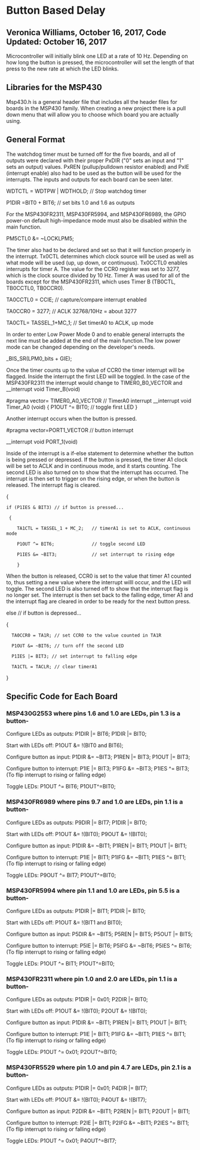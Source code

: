 # Button Based Delay
## Veronica Williams, October 16, 2017, Code Updated: October 16, 2017 
Microcontroller will initially blink one LED at a rate of 10 Hz. Depending on how long the button is pressed, the microcontroller will set the length of that press to the new rate at which the LED blinks.  


## Libraries for the MSP430
Msp430.h is a general header file that includes all the header files for boards in the MSP430 family. When creating a new project there is a pull down menu that will allow you to choose which board you are actually using. 

## General Format

The watchdog timer must be turned off for the five boards, and all of outputs were declared with their proper PxDIR ("0" sets an input and "1" sets an output) values. PxREN (pullup/pulldown resistor enabled) and PxIE (interrupt enable) also had to be used as the button will be used for the interrupts. The inputs and outputs for each board can be seen later. 

WDTCTL = WDTPW | WDTHOLD; // Stop watchdog timer

P1DIR =BIT0 + BIT6; // set bits 1.0 and 1.6 as outputs

For the MSP430FR2311, MSP430FR5994, and MSP430FR6989, the GPIO power-on default high-impedance mode must also be disabled within the main function.

PM5CTL0 &= ~LOCKLPM5;

The timer also had to be declared and set so that it will function properly in the interrupt. Tx0CTL determines which clock source will be used as well as what mode will be used (up, up down, or continuous). Tx0CCTL0 enables interrupts for timer A. The value for the CCR0 register was set to 3277, which is the clock source divided by 10 Hz. Timer A was used for all of the boards except for the MSP430FR2311, which uses Timer B (TB0CTL, TB0CCTL0, TB0CCR0).

TA0CCTL0 = CCIE;    // capture/compare interrupt enabled

TA0CCR0 = 3277;     // ACLK 32768/10Hz = about 3277

TA0CTL= TASSEL_1+MC_1;  // Set timerA0 to ACLK, up mode

In order to enter Low Power Mode 0 and to enable general interrupts the next line must be added at the end of the main function.The low power mode can be changed depending on the developer's needs.
 
_BIS_SR(LPM0_bits + GIE);

Once the timer counts up to the value of CCR0 the timer interrupt will be flagged. Inside the interrupt the first LED will be toggled. In the case of the MSP430FR2311 the interrupt would change to TIMER0_B0_VECTOR and __interrupt void Timer_B(void)

#pragma vector= TIMER0_A0_VECTOR // TimerA0 interrupt
__interrupt void Timer_A0 (void)
    {
        P1OUT ^= BIT0;  // toggle first LED
    }
    
Another interrupt occurs when the button is pressed. 

#pragma vector=PORT1_VECTOR     // button interrupt

   __interrupt void PORT_1(void)
  
Inside of the interrupt is a if-else statement to determine whether the button is being pressed or depressed. If the button is pressed, the timer A1 clock will be set to ACLK and in continuous mode, and it starts counting. The second LED is also turned on to show that the interrupt has occurred. The interrupt is then set to trigger on the rising edge, or when the button is released. The interrupt flag is cleared. 

 {

    if (P1IES & BIT3) // if button is pressed...

     {

        TA1CTL = TASSEL_1 + MC_2;   // timerA1 is set to ACLK, continuous mode

        P1OUT ^= BIT6;              // toggle second LED

        P1IES &= ~BIT3;             // set interrupt to rising edge

        }
        
When the button is released, CCR0 is set to the value that timer A1 counted to, thus setting a new value where the interrupt willl occur, and the LED will toggle. The second LED is also turned off to show that the interrupt flag is no longer set. The interrupt is then set back to the falling edge, timer A1 and the interrupt flag are cleared in order to be ready for the next button press. 

else                // if button is depressed...

   {

      TA0CCR0 = TA1R; // set CCR0 to the value counted in TA1R

      P1OUT &= ~BIT6; // turn off the second LED

      P1IES |= BIT3; // set interrupt to falling edge

      TA1CTL = TACLR; // clear timerA1

   }

## Specific Code for Each Board
### MSP430G2553 where pins 1.6 and 1.0 are LEDs, pin 1.3 is a button-

Configure LEDs as outputs: P1DIR |= BIT6; P1DIR |= BIT0; 

Start with LEDs off: P1OUT &= !(BIT0 and BIT6);

Configure button as input: P1DIR &= ~BIT3; P1REN |= BIT3; P1OUT |= BIT3;

Configure button to interrupt: P1IE |= BIT3; P1IFG &= ~BIT3; P1IES ^= BIT3; (To flip interrupt to rising or falling edge)

Toggle LEDs: P1OUT ^= BIT6; P1OUT^=BIT0;

### MSP430FR6989 where pins 9.7 and 1.0 are LEDs, pin 1.1 is a button-

Configure LEDs as outputs: P9DIR |= BIT7; P1DIR |= BIT0;  

Start with LEDs off: P1OUT &= !(BIT0); P9OUT &= !(BIT0);

Configure button as input: P1DIR &= ~BIT1; P1REN |= BIT1; P1OUT |= BIT1;

Configure button to interrupt: P1IE |= BIT1; P1IFG &= ~BIT1; P1IES ^= BIT1; (To flip interrupt to rising or falling edge)

Toggle LEDs: P9OUT ^= BIT7; P1OUT^=BIT0;

### MSP430FR5994 where pin 1.1 and 1.0 are LEDs, pin 5.5 is a button-

Configure LEDs as outputs:  P1DIR |= BIT1; P1DIR |= BIT0;  

Start with LEDs off: P1OUT &= !(BIT1 and BIT0);

Configure button as input: P5DIR &= ~BIT5; P5REN |= BIT5; P5OUT |= BIT5;

Configure button to interrupt: P5IE |= BIT6; P5IFG &= ~BIT6; P5IES ^= BIT6; (To flip interrupt to rising or falling edge)

Toggle LEDs: P1OUT ^= BIT1; P1OUT^=BIT0;

### MSP430FR2311 where pin 1.0 and 2.0 are LEDs, pin 1.1 is a button-

Configure LEDs as outputs:  P1DIR |= 0x01; P2DIR |= BIT0; 

Start with LEDs off: P1OUT &= !(BIT0); P2OUT &= !(BIT0);

Configure button as input: P1DIR &= ~BIT1; P1REN |= BIT1; P1OUT |= BIT1;

Configure button to interrupt: P1IE |= BIT1; P1IFG &= ~BIT1; P1IES ^= BIT1; (To flip interrupt to rising or falling edge)

Toggle LEDs: P1OUT ^= 0x01; P2OUT^=BIT0;

### MSP430FR5529 where pin 1.0 and pin 4.7 are LEDs, pin 2.1 is a button-
Configure LEDs as outputs:  P1DIR |= 0x01;  P4DIR |= BIT7;  

Start with LEDs off: P1OUT &= !(BIT0); P4OUT &= !(BIT7);

Configure button as input: P2DIR &= ~BIT1; P2REN |= BIT1; P2OUT |= BIT1;

Configure button to interrupt: P2IE |= BIT1; P2IFG &= ~BIT1; P2IES ^= BIT1; (To flip interrupt to rising or falling edge)

Toggle LEDs: P1OUT ^= 0x01; P4OUT^=BIT7;
